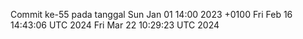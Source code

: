 Commit ke-55 pada tanggal Sun Jan 01 14:00 2023 +0100
Fri Feb 16 14:43:06 UTC 2024
Fri Mar 22 10:29:23 UTC 2024
